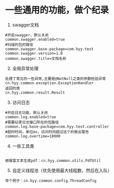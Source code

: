 # 一些通用的功能，做个纪录
1. swagger文档
~~~
#开启swagger，默认关闭
common.swagger.enabled=true
#扫描的包的路径
common.swagger.base-package=com.hyy.test
common.swagger.version=1.0
common.swagger.title=文档名称
~~~
2. 全局异常处理
~~~
处理了常见的一些异常,主要是@NotNull之类的参数检验异常
cn.hyy.common.exception.ExceptionHandler
返回的类
cn.hyy.common.result.Result
~~~
3. 访问日志
~~~
#开启日志功能，默认关闭
common.log.enabled=true
#需要纪录日志接口所在的包路径
common.log.base-package=com.hyy.test.controller
#超时时间，单位ms，访问时间超过这个的做出警告
common.log.overtime=10000
~~~
4. 一些工具类
~~~

根据富文本生成pdf：cn.hyy.common.utils.PdfUtil
~~~
5. 自定义线程池（优先使用最大线程数，然后在入队）
~~~
举个例子：cn.hyy.common.config.ThreadConfig
~~~
